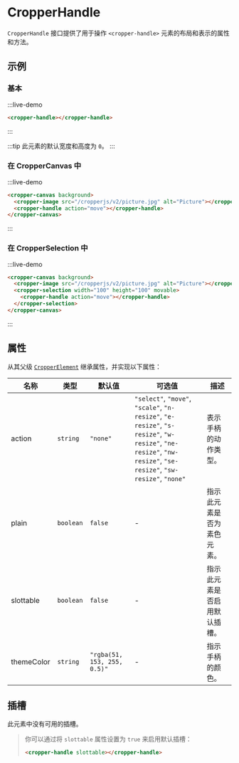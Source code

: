 # CropperHandle

`CropperHandle` 接口提供了用于操作 `<cropper-handle>` 元素的布局和表示的属性和方法。

## 示例

### 基本

:::live-demo

```html
<cropper-handle></cropper-handle>
```

:::

:::tip
此元素的默认宽度和高度为 `0`。
:::

### 在 CropperCanvas 中

:::live-demo

```html
<cropper-canvas background>
  <cropper-image src="/cropperjs/v2/picture.jpg" alt="Picture"></cropper-image>
  <cropper-handle action="move"></cropper-handle>
</cropper-canvas>
```

:::

### 在 CropperSelection 中

:::live-demo

```html
<cropper-canvas background>
  <cropper-image src="/cropperjs/v2/picture.jpg" alt="Picture"></cropper-image>
  <cropper-selection width="100" height="100" movable>
    <cropper-handle action="move"></cropper-handle>
  </cropper-selection>
</cropper-canvas>
```

:::

## 属性

从其父级 [`CropperElement`](cropper-element.html) 继承属性，并实现以下属性：

| 名称 | 类型 | 默认值 | 可选值 | 描述 |
| --- | --- | --- | --- | --- |
| action | `string` | `"none"` | `"select"`, `"move"`, `"scale"`, `"n-resize"`, `"e-resize"`, `"s-resize"`, `"w-resize"`, `"ne-resize"`, `"nw-resize"`, `"se-resize"`, `"sw-resize"`, `"none"` | 表示手柄的动作类型。 |
| plain | `boolean` | `false` | - | 指示此元素是否为素色元素。 |
| slottable | `boolean` | `false` | - | 指示此元素是否启用默认插槽。 |
| themeColor | `string` | `"rgba(51, 153, 255, 0.5)"` | - | 指示手柄的颜色。 |

## 插槽

此元素中没有可用的插槽。

> 你可以通过将 `slottable` 属性设置为 `true` 来启用默认插槽：
>
> ```html
> <cropper-handle slottable></cropper-handle>
> ```
